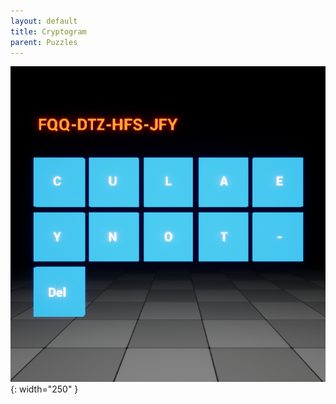 ```yaml
---
layout: default
title: Cryptogram
parent: Puzzles
---
```


![](../../assets/images/cryptogram.png){: width="250" }
